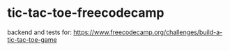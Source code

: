 # tic-tac-toe-freecodecamp
backend and tests for:
https://www.freecodecamp.org/challenges/build-a-tic-tac-toe-game
